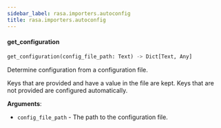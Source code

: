 ```yaml
---
sidebar_label: rasa.importers.autoconfig
title: rasa.importers.autoconfig
---
```


#### get\_configuration

```python
get_configuration(config_file_path: Text) -> Dict[Text, Any]
```

Determine configuration from a configuration file.

Keys that are provided and have a value in the file are kept. Keys that are not
provided are configured automatically.

**Arguments**:

- `config_file_path` - The path to the configuration file.

